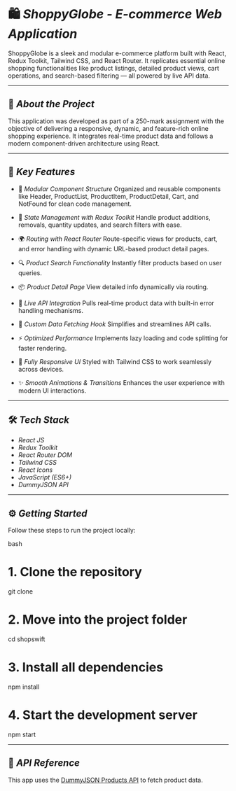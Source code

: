 # 🛍 *ShoppyGlobe - E-commerce Web Application*

ShoppyGlobe is a sleek and modular e-commerce platform built with React, Redux Toolkit, Tailwind CSS, and React Router. It replicates essential online shopping functionalities like product listings, detailed product views, cart operations, and search-based filtering — all powered by live API data.

---

## 📄 *About the Project*

This application was developed as part of a 250-mark assignment with the objective of delivering a responsive, dynamic, and feature-rich online shopping experience. It integrates real-time product data and follows a modern component-driven architecture using React.

---

## 🌟 *Key Features*

* 🧱 *Modular Component Structure*
  Organized and reusable components like Header, ProductList, ProductItem, ProductDetail, Cart, and NotFound for clean code management.

* 🧠 *State Management with Redux Toolkit*
  Handle product additions, removals, quantity updates, and search filters with ease.

* 🌍 *Routing with React Router*
  Route-specific views for products, cart, and error handling with dynamic URL-based product detail pages.

* 🔍 *Product Search Functionality*
  Instantly filter products based on user queries.

* 📦 *Product Detail Page*
  View detailed info dynamically via routing.

* 🔌 *Live API Integration*
  Pulls real-time product data with built-in error handling mechanisms.

* 🔁 *Custom Data Fetching Hook*
  Simplifies and streamlines API calls.

* ⚡ *Optimized Performance*
  Implements lazy loading and code splitting for faster rendering.

* 📱 *Fully Responsive UI*
  Styled with Tailwind CSS to work seamlessly across devices.

* ✨ *Smooth Animations & Transitions*
  Enhances the user experience with modern UI interactions.

---

## 🛠 *Tech Stack*

* *React JS*
* *Redux Toolkit*
* *React Router DOM*
* *Tailwind CSS*
* *React Icons*
* *JavaScript (ES6+)*
* *DummyJSON API*

---

## ⚙ *Getting Started*

Follow these steps to run the project locally:

bash
# 1. Clone the repository
git clone <your-repo-url>

# 2. Move into the project folder
cd shopswift

# 3. Install all dependencies
npm install

# 4. Start the development server
npm start


---

## 🔗 *API Reference*

This app uses the [DummyJSON Products API](https://dummyjson.com/products) to fetch product data.
